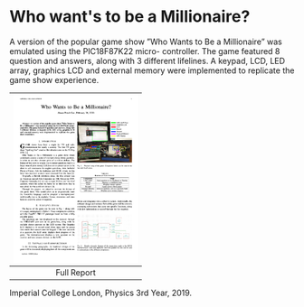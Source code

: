 # Who want's to be a Millionaire?

A version of the popular game show ”Who Wants to Be a Millionaire” was emulated using the PIC18F87K22 micro- controller. The game featured 8 question and answers, along with 3 different lifelines. A keypad, LCD, LED array, graphics LCD and external memory were implemented to replicate the game show experience.

|<a href="https://github.com/shaunfg/Who-Wants-to-be-a-Millionaire/blob/master/Y3_Who_wants_to_be_a_Millionaire.pdf"><img src="https://github.com/shaunfg/Who-Wants-to-be-a-Millionaire/blob/master/thumbnail.png" alt="Illustration" width="220px"/></a>|
|:--:|
|Full Report|

Imperial College London, Physics 3rd Year, 2019. 

